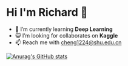 # Hi I'm Richard 👋

<!--
**richard003/richard003** is a ✨ _special_ ✨ repository because its `README.md` (this file) appears on your GitHub profile.

Here are some ideas to get you started:

- 👯 I’m looking to collaborate on ...
- 🤔 I’m looking for help with ...
- 💬 Ask me about ...
- 📫 How to reach me: ...
- 😄 Pronouns: ...
- ⚡ Fun fact: ...
-->

- 🌱 I’m currently learning **Deep Learning**
 - 😺 I’m looking for collaborates on **Kaggle**
 - 📫 Reach me with cheng1224@shu.edu.cn

 [![Anurag's GitHub stats](https://github-readme-stats.vercel.app/api?username=richard003&&theme=swift&&show_icons=true&&hide=prs,issues)](https://github.com/anuraghazra/github-readme-stats)
